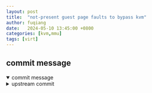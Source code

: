 ```yaml
---
layout: post
title:  "not-present guest page faults to bypass kvm"
author: fuqiang
date:   2024-05-10 13:45:00 +0800
categories: [kvm,mmu]
tags: [virt]
---
```



## commit message

<details markdown=1 open>
<summary>commit message </summary>

<details markdown=1>
<summary>upstream commit </summary>
```
commit c7addb902054195b995114df154e061c7d604f69
Author: Avi Kivity <avi@qumranet.com>
Date:   Sun Sep 16 18:58:32 2007 +0200

    KVM: Allow not-present guest page faults to bypass kvm
```
</details><!--upstream commit-->
There are two classes of page faults trapped by kvm:
 - host page faults, where the fault is needed to allow kvm to install
   the shadow pte or update the guest accessed and dirty bits
   > host page faults:
   >  其中需要fault 以允许 kvm 安装 shadow  pte 或更新guest accessed 和 
   >  dirty bits.
 - guest page faults, where the guest has faulted and kvm simply injects
   the fault back into the guest to handle
   > guest page fault.
   >   guest出现faulted, 而KVM 只是将fault注入回 guest来处理.

The second class, guest page faults, is pure overhead.  We can eliminate
some of it on vmx using the following evil trick:
> ```
> pure /pjʊr/: 纯的; 纯粹的
> eliminate [ɪˈlɪmɪneɪt]: 消除, 排除, 消灭; 清除
> evil /ˈiːvl/: 邪恶的
> trick /trɪk/: 技巧;戏法
> ```
>
> 第二类，guest page faults，是纯粹的开销。 我们可以使用以下邪恶技巧在 vmx 上
> 消除他们其中的一些：
 - when we set up a shadow page table entry, if the corresponding guest pte
   is not present, set up the shadow pte as not present
   > 当我们设置影子页表项时，如果对应的guest pte not present，则将影子pte设置
   > 为not present
 - if the guest pte _is_ present, mark the shadow pte as present but also
   set one of the reserved bits in the shadow pte
   > 如果guest pte 是present，则将影子 pte 标记为present，但还要设置影子 pte 中
   > 的保留位之一
 - tell the vmx hardware not to trap faults which have the present bit clear
   > 告诉vmx hardware 不要 对 present bit clear  trap fault.

With this, normal page-not-present faults go directly to the guest,
bypassing kvm entirely.

> 这样, normal page-not-present fault 将会直接到guest, 而整个bypass掉kvm.

Unfortunately, this trick only works on Intel hardware, as AMD lacks a
way to discriminate among page faults based on error code.  It is also
a little risky since it uses reserved bits which might become unreserved
in the future, so a module parameter is provided to disable it.

> ```
> lacks [læks]: 缺乏, 匮乏, 短缺
> discriminate /dɪˈskrɪmɪneɪt/: 区分, 辨别
> ```
>
> 不幸的是, 该技巧只能work在 Intel 硬件上, 因为AMD 缺乏根据error code 区分 
> page fault 的方法。它也有一点风险，因为它使用了将来可能变为非保留的保留位，
> 因此提供了一个module parameter 来禁用它。


</details>

